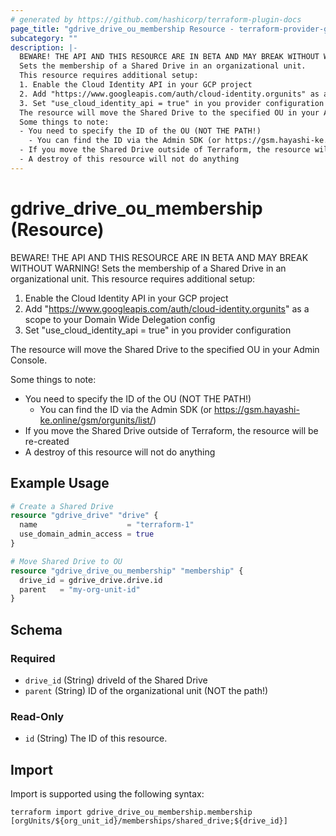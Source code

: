 ```yaml
---
# generated by https://github.com/hashicorp/terraform-plugin-docs
page_title: "gdrive_drive_ou_membership Resource - terraform-provider-gdrive"
subcategory: ""
description: |-
  BEWARE! THE API AND THIS RESOURCE ARE IN BETA AND MAY BREAK WITHOUT WARNING!
  Sets the membership of a Shared Drive in an organizational unit.
  This resource requires additional setup:
  1. Enable the Cloud Identity API in your GCP project
  2. Add "https://www.googleapis.com/auth/cloud-identity.orgunits" as a scope to your Domain Wide Delegation config
  3. Set "use_cloud_identity_api = true" in you provider configuration
  The resource will move the Shared Drive to the specified OU in your Admin Console.
  Some things to note:
  - You need to specify the ID of the OU (NOT THE PATH!)
    - You can find the ID via the Admin SDK (or https://gsm.hayashi-ke.online/gsm/orgunits/list/)
  - If you move the Shared Drive outside of Terraform, the resource will be re-created
  - A destroy of this resource will not do anything
---
```


# gdrive_drive_ou_membership (Resource)

BEWARE! THE API AND THIS RESOURCE ARE IN BETA AND MAY BREAK WITHOUT WARNING!
Sets the membership of a Shared Drive in an organizational unit.
This resource requires additional setup:
1. Enable the Cloud Identity API in your GCP project
2. Add "https://www.googleapis.com/auth/cloud-identity.orgunits" as a scope to your Domain Wide Delegation config
3. Set "use_cloud_identity_api = true" in you provider configuration

The resource will move the Shared Drive to the specified OU in your Admin Console.

Some things to note:
- You need to specify the ID of the OU (NOT THE PATH!)
  - You can find the ID via the Admin SDK (or https://gsm.hayashi-ke.online/gsm/orgunits/list/)
- If you move the Shared Drive outside of Terraform, the resource will be re-created
- A destroy of this resource will not do anything

## Example Usage

```terraform
# Create a Shared Drive
resource "gdrive_drive" "drive" {
  name                    = "terraform-1"
  use_domain_admin_access = true
}

# Move Shared Drive to OU
resource "gdrive_drive_ou_membership" "membership" {
  drive_id = gdrive_drive.drive.id
  parent   = "my-org-unit-id"
}
```

<!-- schema generated by tfplugindocs -->
## Schema

### Required

- `drive_id` (String) driveId of the Shared Drive
- `parent` (String) ID of the organizational unit (NOT the path!)

### Read-Only

- `id` (String) The ID of this resource.

## Import

Import is supported using the following syntax:

```shell
terraform import gdrive_drive_ou_membership.membership [orgUnits/${org_unit_id}/memberships/shared_drive;${drive_id}]
```
